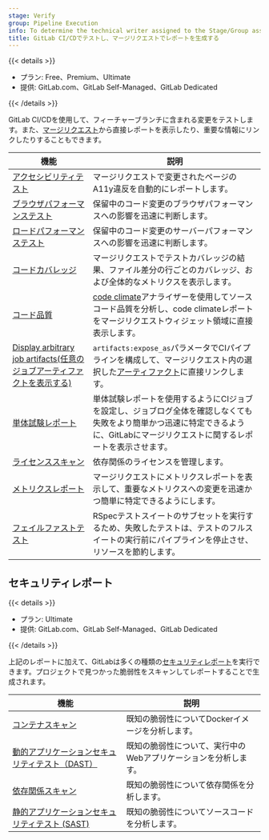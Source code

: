 ```yaml
---
stage: Verify
group: Pipeline Execution
info: To determine the technical writer assigned to the Stage/Group associated with this page, see https://handbook.gitlab.com/handbook/product/ux/technical-writing/#assignments
title: GitLab CI/CDでテストし、マージリクエストでレポートを生成する
---
```


{{< details >}}

- プラン: Free、Premium、Ultimate
- 提供: GitLab.com、GitLab Self-Managed、GitLab Dedicated

{{< /details >}}

GitLab CI/CDを使用して、フィーチャーブランチに含まれる変更をテストします。また、[マージリクエスト](../../user/project/merge_requests/_index.md)から直接レポートを表示したり、重要な情報にリンクしたりすることもできます。

| 機能                                                                                | 説明 |
| -------------------------------------------------------------------------------------- | ----------- |
| [アクセシビリティテスト](accessibility_testing.md)                                      | マージリクエストで変更されたページのA11y違反を自動的にレポートします。 |
| [ブラウザパフォーマンステスト](browser_performance_testing.md)                          | 保留中のコード変更のブラウザパフォーマンスへの影響を迅速に判断します。 |
| [ロードパフォーマンステスト](load_performance_testing.md)                                | 保留中のコード変更のサーバーパフォーマンスへの影響を迅速に判断します。 |
| [コードカバレッジ](code_coverage/_index.md)                                                      | マージリクエストでテストカバレッジの結果、ファイル差分の行ごとのカバレッジ、および全体的なメトリクスを表示します。 |
| [コード品質](code_quality.md)                                                        | [code climate](https://codeclimate.com/)アナライザーを使用してソースコード品質を分析し、code climateレポートをマージリクエストウィジェット領域に直接表示します。 |
| [Display arbitrary job artifacts(任意のジョブアーティファクトを表示する)](../yaml/_index.md#artifactsexpose_as)                 | `artifacts:expose_as`パラメータでCIパイプラインを構成して、マージリクエスト内の選択した[アーティファクト](../jobs/job_artifacts.md)に直接リンクします。 |
| [単体試験レポート](unit_test_reports.md)                                              | 単体試験レポートを使用するようにCIジョブを設定し、ジョブログ全体を確認しなくても失敗をより簡単かつ迅速に特定できるように、GitLabにマージリクエストに関するレポートを表示させます。 |
| [ライセンススキャン](../../user/compliance/license_scanning_of_cyclonedx_files/_index.md) | 依存関係のライセンスを管理します。 |
| [メトリクスレポート](metrics_reports.md)                                                  | マージリクエストにメトリクスレポートを表示して、重要なメトリクスへの変更を迅速かつ簡単に特定できるようにします。 |
| [フェイルファストテスト](fail_fast_testing.md)                                              | RSpecテストスイートのサブセットを実行するため、失敗したテストは、テストのフルスイートの実行前にパイプラインを停止させ、リソースを節約します。 |

## セキュリティレポート

{{< details >}}

- プラン: Ultimate
- 提供: GitLab.com、GitLab Self-Managed、GitLab Dedicated

{{< /details >}}

上記のレポートに加えて、GitLabは多くの種類の[セキュリティレポート](../../user/application_security/_index.md)を実行できます。プロジェクトで見つかった脆弱性をスキャンしてレポートすることで生成されます。

| 機能                                                                                      | 説明 |
|----------------------------------------------------------------------------------------------|-------------|
| [コンテナスキャン](../../user/application_security/container_scanning/_index.md)            | 既知の脆弱性についてDockerイメージを分析します。 |
| [動的アプリケーションセキュリティテスト（DAST）](../../user/application_security/dast/_index.md) | 既知の脆弱性について、実行中のWebアプリケーションを分析します。 |
| [依存関係スキャン](../../user/application_security/dependency_scanning/_index.md)          | 既知の脆弱性について依存関係を分析します。 |
| [静的アプリケーションセキュリティテスト (SAST)](../../user/application_security/sast/_index.md)  | 既知の脆弱性についてソースコードを分析します。 |
